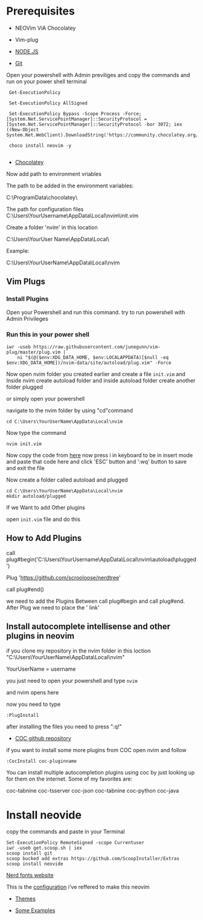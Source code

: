 
# Prerequisites

- NEOVim ViA Chocolatey 

 - Vim-plug

- [NODE.JS](https://nodejs.org/en/download/)

- [Git](https://git-scm.com/downloads)


Open your powershell with Admin previliges and copy the commands and run on your power shell terminal


```
 Get-ExecutionPolicy

 Set-ExecutionPolicy AllSigned
 
 Set-ExecutionPolicy Bypass -Scope Process -Force; [System.Net.ServicePointManager]::SecurityProtocol = [System.Net.ServicePointManager]::SecurityProtocol -bor 3072; iex ((New-Object System.Net.WebClient).DownloadString('https://community.chocolatey.org/install.ps1'))

 choco install neovim -y


```



- [Chocolatey](https://chocolatey.org/install)

Now add path to environment vriables 

The path to be added in the environment variables:

C:\ProgramData\chocolatey\

The path for configuration files
C:\Users\YourUsername\AppData\Local\nvim\init.vim

Create a  folder 'nvim' in this location

C:\Users\YourUser Name\AppData\Local\

Example: 

C:\Users\YourUserName\AppData\Local\nvim


## Vim Plugs

### Install Plugins 

Open your Powershell and run this command. try to run powershell with Admin Privileges 

### Run this in your power shell
```
iwr -useb https://raw.githubusercontent.com/junegunn/vim-plug/master/plug.vim |`
    ni "$(@($env:XDG_DATA_HOME, $env:LOCALAPPDATA)[$null -eq $env:XDG_DATA_HOME])/nvim-data/site/autoload/plug.vim" -Force

```
Now open nvim folder you created earlier and create a file `init.vim` and Inside nvim create autoload folder and inside autoload folder create another folder plugged

or simply open your powershell 

navigate to the nvim folder by using "cd"command 
```
cd C:\Users\YourUserName\AppData\Local\nvim
```
Now type the command 


```
nvim init.vim
```
Now copy the code from [here](https://github.com/yaswanthteja/NeoVim_Config/blob/master/init.vim)
now press i in keyboard to be in   insert mode and paste that code here and click 'ESC' button and ':wq' button to save and exit the file 

Now create a folder called autoload and plugged

```
cd C:\Users\YourUserName\AppData\Local\nvim
mkdir autoload/plugged

```
If we Want to add Other plugins 

open `init.vim` file and do this 

## How to Add Plugins 
call plug#begin('C:\Users\YourUsername\AppData\Local\nvim\autoload\plugged')


Plug 'https://github.com/scrooloose/nerdtree'

call plug#end()


we need to add the Plugins Between call plug#begin and call plug#end.
After Plug  we need to place the ' link'


## Install autocomplete intellisense  and other plugins in neovim

if you clone my repository  in the nvim folder in this loction "C:\Users\YourUserName\AppData\Local\nvim"  

   YourUserName = username 

you just need to open your powershell and type  `nvim`

and nvim opens here 

now you need to type 
```
:PlugInstall
```
after installing the files you need to press ":q!"



- [COC github repository](https://github.com/neoclide/coc.nvim)

if you want to install some more plugins from COC
open nvim and follow

```
:CocInstall coc-pluginname
```
You can install multiple autocompletion plugins using coc by just looking up for them on the internet. Some of my favorites are:

coc-tabnine
coc-tsserver
coc-json
coc-tabnine
coc-python
coc-java


#  Install neovide

copy the commands and paste in your Terminal

```
Set-ExecutionPolicy RemoteSigned -scope Currentuser
iwr -useb get.scoop.sh | iex
scoop install git
scoop bucked add extras https://github.com/ScoopInstaller/Extras
scoop install neovide

```

[Nerd fonts website](https://nerdfonts.com/font-downloads)

This is the [configuration](https://github.com/hamiecod/dotfiles/blob/main/.config/nvim/init.vim) i've  reffered  to make this neovim 

















- [Themes](https://github.com/vim-airline/vim-airline/wiki/Screenshots)



- [Some Examples](https://github.com/artart222/CodeArt)
